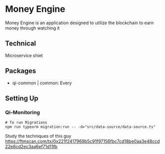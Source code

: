 # Money Engine

Money Engine is an application designed to utilize the blockchain to earn money through watching it 

## Technical

Microservice shiet

## Packages

- qi-common | common: Every

## Setting Up

### Qi-Monitoring

```shell
# To run Migrations
npm run typeorm migration:run -- -d="src/data-source/data-source.ts"
```


Study the techniques of this guy
https://ftmscan.com/tx/0x221f2417969b5c91f97156fbc7cd18be0aa3e48ccd22e8cd2ec3aa6ef71d11fb